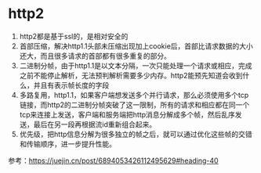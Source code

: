 # http2

1. http2都是基于ssl的，是相对安全的
2. 首部压缩，解决http1.1头部未压缩出现加上cookie后，首部比请求数据的大小还大，而且很多请求的首部都有很多重复的部分。
3. 二进制分帧，由于http1.1是以文本分隔，一次只能处理一个请求或相应，完成之前不能停止解析，无法预判解析需要多少内存。http2能预先知道会收到什么，并且有表示帧长度的字段
4. 多路复用，http1.1，如果客户端想发送多个并行请求，那么必须使用多个tcp链接，而http2的二进制分帧突破了这一限制，所有的请求和相应都在同一个tcp来连接上发送，客户端和服务端把http消息分解成多个帧，然后乱序发送，最后在另一段再根据流id重新组合起来。
5. 优先级，把http信息分解为很多独立的帧之后，就可以通过优化这些帧的交错和传输顺序，进一步提升性能。

参考：https://juejin.cn/post/6894053426112495629#heading-40
